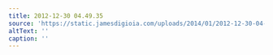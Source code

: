 ```yaml
---
title: 2012-12-30 04.49.35
source: 'https://static.jamesdigioia.com/uploads/2014/01/2012-12-30-04-49-35-scaled.jpg'
altText: ''
caption: ''
---
```


